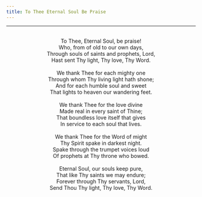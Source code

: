 ```yaml
---
title: To Thee Eternal Soul Be Praise
---
```


---
<center>
<br/>
To Thee, Eternal Soul, be praise!<br/>
Who, from of old to our own days,<br/>
Through souls of saints and prophets, Lord,<br/>
Hast sent Thy light, Thy love, Thy Word.<br/>
<br/>
We thank Thee for each mighty one<br/>
Through whom Thy living light hath shone;<br/>
And for each humble soul and sweet<br/>
That lights to heaven our wandering feet.<br/>
<br/>
We thank Thee for the love divine<br/>
Made real in every saint of Thine;<br/>
That boundless love itself that gives<br/>
In service to each soul that lives.<br/>
<br/>
We thank Thee for the Word of might<br/>
Thy Spirit spake in darkest night.<br/>
Spake through the trumpet voices loud<br/>
Of prophets at Thy throne who bowed.<br/>
<br/>
Eternal Soul, our souls keep pure,<br/>
That like Thy saints we may endure;<br/>
Forever through Thy servants, Lord,<br/>
Send Thou Thy light, Thy love, Thy Word.<br/>

</center>